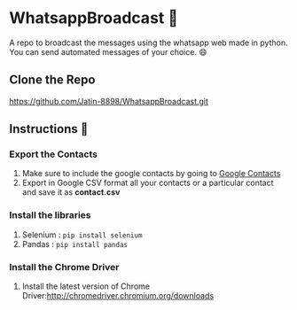 # WhatsappBroadcast :rocket:
A repo to broadcast the messages using the whatsapp web made in python.    
<Enter>
You can send automated messages of your choice.
:smile:

## Clone the Repo
https://github.com/Jatin-8898/WhatsappBroadcast.git

## Instructions :blue_book:

### Export the Contacts
 1) Make sure to include the google contacts by going to [Google Contacts](https://contacts.google.com/)
 2) Export in Google CSV format all your contacts or a particular contact and save it as **contact.csv** 
 
### Install the libraries
 1. Selenium : <Enter>
 `pip install selenium `
 2. Pandas : <Enter>
`pip install pandas`

### Install the Chrome Driver
 1. Install the latest version of Chrome Driver:http://chromedriver.chromium.org/downloads
